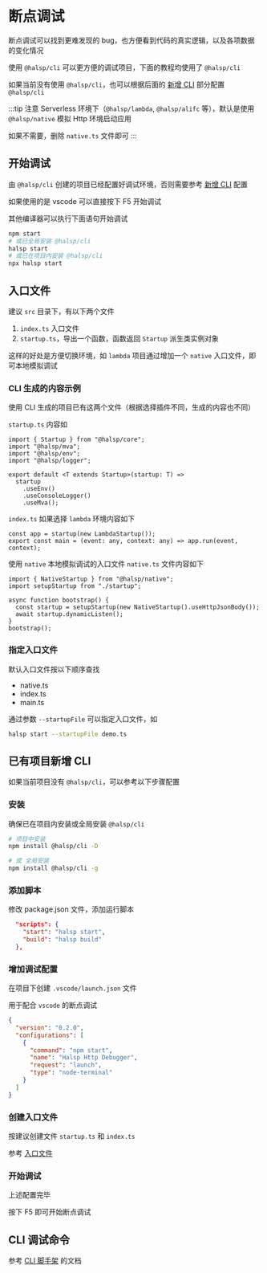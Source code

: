 # 断点调试

断点调试可以找到更难发现的 bug，也方便看到代码的真实逻辑，以及各项数据的变化情况

使用 `@halsp/cli` 可以更方便的调试项目，下面的教程均使用了 `@halsp/cli`

如果当前没有使用 `@halsp/cli`，也可以根据后面的 [新增 CLI](#新增-cli) 部分配置 `@halsp/cli`

:::tip 注意
Serverless 环境下（`@halsp/lambda`, `@halsp/alifc` 等），默认是使用 `@halsp/native` 模拟 Http 环境启动应用

如果不需要，删除 `native.ts` 文件即可
:::

## 开始调试

由 `@halsp/cli` 创建的项目已经配置好调试环境，否则需要参考 [新增 CLI](#新增-cli) 配置

如果使用的是 vscode 可以直接按下 F5 开始调试

其他编译器可以执行下面语句开始调试

```sh
npm start
# 或已全局安装 @halsp/cli
halsp start
# 或已在项目内安装 @halsp/cli
npx halsp start
```

## 入口文件

建议 `src` 目录下，有以下两个文件

1. `index.ts` 入口文件
1. `startup.ts`，导出一个函数，函数返回 `Startup` 派生类实例对象

这样的好处是方便切换环境，如 `lambda` 项目通过增加一个 `native` 入口文件，即可本地模拟调试

### CLI 生成的内容示例

使用 CLI 生成的项目已有这两个文件（根据选择插件不同，生成的内容也不同）

`startup.ts` 内容如

```TS
import { Startup } from "@halsp/core";
import "@halsp/mva";
import "@halsp/env";
import "@halsp/logger";

export default <T extends Startup>(startup: T) =>
  startup
    .useEnv()
    .useConsoleLogger()
    .useMva();
```

`index.ts` 如果选择 `lambda` 环境内容如下

```TS
const app = startup(new LambdaStartup());
export const main = (event: any, context: any) => app.run(event, context);
```

使用 `native` 本地模拟调试的入口文件 `native.ts` 文件内容如下

```TS
import { NativeStartup } from "@halsp/native";
import setupStartup from "./startup";

async function bootstrap() {
  const startup = setupStartup(new NativeStartup().useHttpJsonBody());
  await startup.dynamicListen();
}
bootstrap();
```

### 指定入口文件

默认入口文件按以下顺序查找

- native.ts
- index.ts
- main.ts

通过参数 `--startupFile` 可以指定入口文件，如

```sh
halsp start --startupFile demo.ts
```

## 已有项目新增 CLI

如果当前项目没有 `@halsp/cli`，可以参考以下步骤配置

### 安装

确保已在项目内安装或全局安装 `@halsp/cli`

```bash
# 项目中安装
npm install @halsp/cli -D

# 或 全局安装
npm install @halsp/cli -g
```

### 添加脚本

修改 package.json 文件，添加运行脚本

```JSON
  "scripts": {
    "start": "halsp start",
    "build": "halsp build"
  },
```

### 增加调试配置

在项目下创建 `.vscode/launch.json` 文件

用于配合 `vscode` 的断点调试

```JSON
{
  "version": "0.2.0",
  "configurations": [
    {
      "command": "npm start",
      "name": "Halsp Http Debugger",
      "request": "launch",
      "type": "node-terminal"
    }
  ]
}
```

### 创建入口文件

按建议创建文件 `startup.ts` 和 `index.ts`

参考 [入口文件](#入口文件)

### 开始调试

上述配置完毕

按下 F5 即可开始断点调试

## CLI 调试命令

参考 [CLI 脚手架](/usage/cli.html) 的文档
